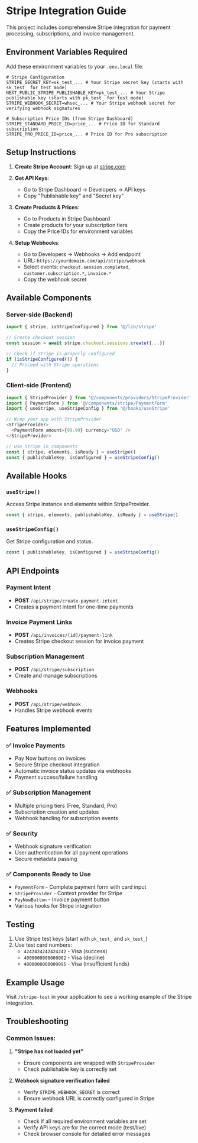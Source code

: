 # Stripe Integration Guide

This project includes comprehensive Stripe integration for payment processing, subscriptions, and invoice management.

## Environment Variables Required

Add these environment variables to your `.env.local` file:

```env
# Stripe Configuration
STRIPE_SECRET_KEY=sk_test_... # Your Stripe secret key (starts with sk_test_ for test mode)
NEXT_PUBLIC_STRIPE_PUBLISHABLE_KEY=pk_test_... # Your Stripe publishable key (starts with pk_test_ for test mode)
STRIPE_WEBHOOK_SECRET=whsec_... # Your Stripe webhook secret for verifying webhook signatures

# Subscription Price IDs (from Stripe Dashboard)
STRIPE_STANDARD_PRICE_ID=price_... # Price ID for Standard subscription
STRIPE_PRO_PRICE_ID=price_... # Price ID for Pro subscription
```

## Setup Instructions

1. **Create Stripe Account**: Sign up at [stripe.com](https://stripe.com)

2. **Get API Keys**: 
   - Go to Stripe Dashboard → Developers → API keys
   - Copy "Publishable key" and "Secret key"

3. **Create Products & Prices**:
   - Go to Products in Stripe Dashboard
   - Create products for your subscription tiers
   - Copy the Price IDs for environment variables

4. **Setup Webhooks**:
   - Go to Developers → Webhooks → Add endpoint
   - URL: `https://yourdomain.com/api/stripe/webhook`
   - Select events: `checkout.session.completed`, `customer.subscription.*`, `invoice.*`
   - Copy the webhook secret

## Available Components

### Server-side (Backend)

```typescript
import { stripe, isStripeConfigured } from '@/lib/stripe'

// Create checkout session
const session = await stripe.checkout.sessions.create({...})

// Check if Stripe is properly configured
if (isStripeConfigured()) {
  // Proceed with Stripe operations
}
```

### Client-side (Frontend)

```typescript
import { StripeProvider } from '@/components/providers/StripeProvider'
import { PaymentForm } from '@/components/stripe/PaymentForm'
import { useStripe, useStripeConfig } from '@/hooks/useStripe'

// Wrap your app with StripeProvider
<StripeProvider>
  <PaymentForm amount={99.99} currency="USD" />
</StripeProvider>

// Use Stripe in components
const { stripe, elements, isReady } = useStripe()
const { publishableKey, isConfigured } = useStripeConfig()
```

## Available Hooks

### `useStripe()`
Access Stripe instance and elements within StripeProvider.

```typescript
const { stripe, elements, publishableKey, isReady } = useStripe()
```

### `useStripeConfig()`
Get Stripe configuration and status.

```typescript
const { publishableKey, isConfigured } = useStripeConfig()
```

## API Endpoints

### Payment Intent
- **POST** `/api/stripe/create-payment-intent`
- Creates a payment intent for one-time payments

### Invoice Payment Links
- **POST** `/api/invoices/[id]/payment-link`
- Creates Stripe checkout session for invoice payment

### Subscription Management
- **POST** `/api/stripe/subscription`
- Create and manage subscriptions

### Webhooks
- **POST** `/api/stripe/webhook`
- Handles Stripe webhook events

## Features Implemented

### ✅ Invoice Payments
- Pay Now buttons on invoices
- Secure Stripe checkout integration
- Automatic invoice status updates via webhooks
- Payment success/failure handling

### ✅ Subscription Management
- Multiple pricing tiers (Free, Standard, Pro)
- Subscription creation and updates
- Webhook handling for subscription events

### ✅ Security
- Webhook signature verification
- User authentication for all payment operations
- Secure metadata passing

### ✅ Components Ready to Use
- `PaymentForm` - Complete payment form with card input
- `StripeProvider` - Context provider for Stripe
- `PayNowButton` - Invoice payment button
- Various hooks for Stripe integration

## Testing

1. Use Stripe test keys (start with `pk_test_` and `sk_test_`)
2. Use test card numbers:
   - `4242424242424242` - Visa (success)
   - `4000000000000002` - Visa (decline)
   - `4000000000009995` - Visa (insufficient funds)

## Example Usage

Visit `/stripe-test` in your application to see a working example of the Stripe integration.

## Troubleshooting

### Common Issues:

1. **"Stripe has not loaded yet"**
   - Ensure components are wrapped with `StripeProvider`
   - Check publishable key is correctly set

2. **Webhook signature verification failed**
   - Verify `STRIPE_WEBHOOK_SECRET` is correct
   - Ensure webhook URL is correctly configured in Stripe

3. **Payment failed**
   - Check if all required environment variables are set
   - Verify API keys are for the correct mode (test/live)
   - Check browser console for detailed error messages
